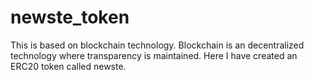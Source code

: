 # newste_token
This is based on blockchain technology. Blockchain is an decentralized technology where transparency is maintained. Here I have created an ERC20 token called newste.
